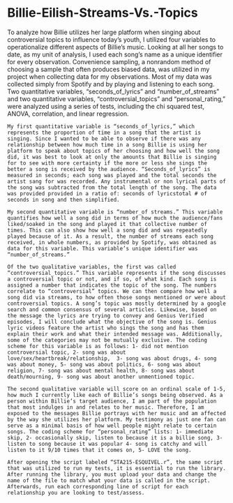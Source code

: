 # Billie-Eilish-Streams-Vs.-Topics
To analyze how Billie utilizes her large platform when singing about controversial topics to influence today’s youth, I utilized four variables to operationalize different aspects of Billie’s music. Looking at all her songs to date, as my unit of analysis, I used each song’s name as a unique identifier for every observation. Convenience sampling, a nonrandom method of choosing a sample that often produces biased data, was utilized in my project when collecting data for my observations. Most of my data was collected simply from Spotify and by playing and listening to each song. Two quantitative variables, “seconds_of_lyrics” and “number_of_streams” and two quantitative variables, “controversial_topics” and “personal_rating,” were analyzed using a series of tests, including the chi squared test, ANOVA, correlation, and linear regression. 
	
 	My first quantitative variable is “seconds_of_lyrics,” which represents the proportion of time in a song that the artist is singing. Since I wanted to be able to observe if there was any relationship between how much time in a song Billie is using her platform to speak about topics of her choosing and how well the song did, it was best to look at only the amounts that Billie is singing for to see with more certainty if the more or less she sings the better a song is received by the audience. “Seconds_of_lyrics” is measured in seconds; each song was played and the total seconds the artist sang for was recorded. Any instrumental or non lyrical parts of the song was subtracted from the total length of the song. The data was provided provided in a ratio of: seconds of lyricstotal # of seconds in song and then simplified.

	My second quantitative variable is “number_of streams.” This variable quantifies how well a song did in terms of how much the audience/fans liked/soaked in the song and played it that collective number of times. This can also show how well a song did and was repeatedly played because of it. As a result, the number of streams each song received, in whole numbers, as provided by Spotify, was obtained as data for this variable. This variable’s unique identifier was “number_of_streams.” 
	
 	Of the two qualitative variables, the first was called “controversial_topics.” This variable represents if the song discusses a controversial topic or not, and if so, of what kind. Each song is assigned a number that indicates the topic of the song. The numbers correlate to “controversial” topics. We can then compare how well a song did via streams, to how often those songs mentioned or were about controversial topics. A song’s topic was mostly determined by a google search and common consensus of several articles. Likewise, based on the message the lyrics are trying to convey and Genius Verified episodes, I will conclude what the objective of the song is. Genius lyric videos feature the artist who sings the song and has them explain their work and what their intended message was. Additionally, some of the categories may not be mutually exclusive. The coding scheme for this variable is as follows: 1- did not mention controversial topic, 2- song was about love/sex/heartbreak/relationship,  3- song was about drugs, 4- song was about money, 5- song was about politics, 6- song was about religion, 7- song was about mental health, 8- song was about death/mourning, 9- song was about another unmentioned topic. 
	
 	The second qualitative variable will score on an ordinal scale of 1-5, how much I currently like each of Billie’s songs being observed. As a person within Billie’s target audience, I am part of the population that most indulges in and relates to her music. Therefore, I am exposed to the messages Billie portrays with her music and am affected by the way she utilizes her platform. My testimony as just one fan can serve as a minimal basis of how well people might relate to certain songs. The coding scheme for “personal_rating” lists: 1- immediate skip, 2- occasionally skip, listen to because it is a billie song, 3- listen to song because it was popular 4- song is catchy and will listen to it 9/10 times that it comes on, 5- LOVE the song. 
	
 	After opening the script labeled “STA215-ESQUIVEL.r”, the same script that was utilized to run my tests, it is essential to run the library. After running the library, you must upload your data and change the name of the file to match what your data is called in the script. Afterwards, run each corresponding line of script for each relationship you are looking to test/assess. 





